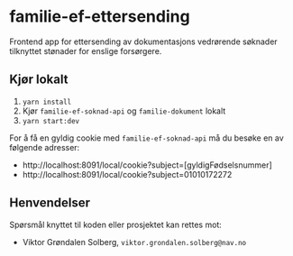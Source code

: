 # familie-ef-ettersending

Frontend app for ettersending av dokumentasjons vedrørende søknader tilknyttet stønader for enslige forsørgere.

## Kjør lokalt

1. `yarn install`
2. Kjør `familie-ef-soknad-api` og `familie-dokument` lokalt
3. `yarn start:dev`

For å få en gyldig cookie med `familie-ef-soknad-api` må du besøke en av følgende adresser:

- http://localhost:8091/local/cookie?subject=[gyldigFødselsnummer]
- http://localhost:8091/local/cookie?subject=01010172272

## Henvendelser
Spørsmål knyttet til koden eller prosjektet kan rettes mot:

* Viktor Grøndalen Solberg, `viktor.grondalen.solberg@nav.no`
